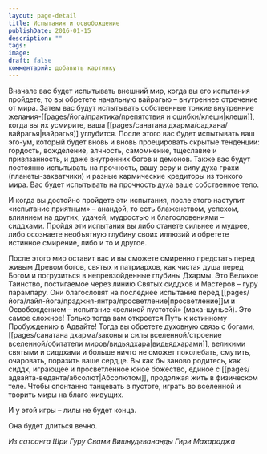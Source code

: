 ```yaml
---
layout: page-detail
title: Испытания и освобождение
publishDate: 2016-01-15
description: ""
tags: 
image: 
draft: false
комментарий: добавить картинку
---
```


 Вначале вас будет испытывать внешний мир, когда вы его испытания пройдете, то вы обретете начальную вайрагью – внутреннее отречение от мира. Затем вас будут испытывать собственные тонкие внутренние желания-[[pages/йога/практика/препятствия и ошибки/клеши|клеши]], когда вы их усмирите, ваша [[pages/санатана дхарма/садхана/вайрагья|вайрагья]] углубится. После этого вас будет испытывать ваш эго-ум, который будет вновь и вновь проецировать скрытые тенденции: гордость, вожделение, алчность, самомнение, тщеславие и привязанность, и даже внутренних богов и демонов. Также вас будут постоянно испытывать на прочность, вашу веру и силу духа грахи (планеты-захватчики) и разные кармические кредиторы из тонкого мира. Вас будет испытывать на прочность духа ваше собственное тело.

 И когда вы достойно пройдете эти испытания, после этого наступит «испытание приятным» – анандой, то есть блаженством, успехом, влиянием на других, удачей, мудростью и благословениями – сиддхами. Пройдя эти испытания вы либо станете сильнее и мудрее, либо осознаете необъятную глубину своих иллюзий и обретете истинное смирение, либо и то и другое.

 После этого мир оставит вас и вы сможете смиренно предстать перед живым Древом богов, святых и патриархов, как чистая душа перед Богом и погрузиться в непревзойденные глубины Дхармы. Это Великое Таинство, постигаемое через линию Святых сиддхов и Мастеров – гуру парампару. Они благословят на последнее испытание перед [[pages/йога/лайя-йога/праджня-янтра/просветление|просветление]]м и Освобождением – испытание «великой пустотой» (маха-шуньей). Это самое сложное! Только тогда вам откроется Путь к истинному Пробуждению в Адвайте! Тогда вы обретете духовную связь с богами, [[pages/санатана дхарма/законы и силы вселенной/строение вселенной/обитатели миров/видьядхара|видьядхарами]], великими святыми и сиддхами и больше ничто не сможет поколебать, смутить, очаровать, поразить ваше сердце. Вы как бы заново родитесь, как сиддх, играющее и просветленное юное божество, единое с [[pages/адвайта-веданта/абсолют|Абсолютом]], продолжая жить в физическом теле. Чтобы спонтанно танцевать в пустоте, играть во вселенной и творить миры на благо живущих. 

 И у этой игры – лилы не будет конца.

 Она будет длиться вечно.

*Из сатсанга Шри Гуру Свами Вишнудевананды Гири Махараджа*
